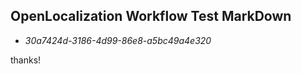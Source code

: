 ## OpenLocalization Workflow Test MarkDown
* *30a7424d-3186-4d99-86e8-a5bc49a4e320*
 
thanks!

<!--HONumber=Feb17_HO2-->


